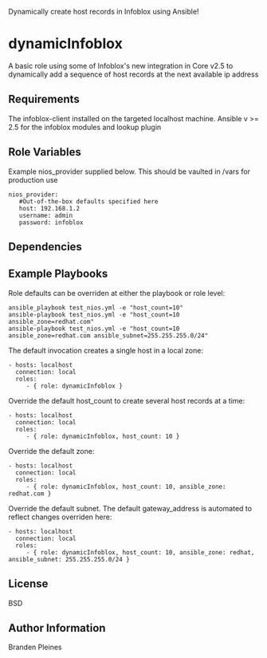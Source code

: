 Dynamically create host records in Infoblox using Ansible!

dynamicInfoblox
=========

A basic role using some of Infoblox's new integration in Core v2.5 to dynamically add a sequence of host records at the next available ip address

Requirements
------------

The infoblox-client installed on the targeted localhost machine. Ansible v >= 2.5 for the infoblox modules and lookup plugin

Role Variables
--------------
Example nios_provider supplied below. This should be vaulted in /vars for production use

```
nios_provider:
   #Out-of-the-box defaults specified here
   host: 192.168.1.2
   username: admin
   password: infoblox
```
Dependencies
------------

Example Playbooks
-----------------
Role defaults can be overriden at either the playbook or role level:

```
ansible_playbook test_nios.yml -e "host_count=10"
ansible-playbook test_nios.yml -e "host_count=10 ansible_zone=redhat.com"
ansible-playbook test_nios.yml -e "host_count=10 ansible_zone=redhat.com ansible_subnet=255.255.255.0/24"
```

The default invocation creates a single host in a local zone:

    - hosts: localhost
      connection: local
      roles:
         - { role: dynamicInfoblox }

Override the default host_count to create several host records at a time:

    - hosts: localhost
      connection: local
      roles:
         - { role: dynamicInfoblox, host_count: 10 }

Override the default zone:

    - hosts: localhost
      connection: local
      roles:
         - { role: dynamicInfoblox, host_count: 10, ansible_zone: redhat.com }

Override the default subnet. The default gateway_address is automated to reflect changes overriden here:

    - hosts: localhost
      connection: local
      roles:
         - { role: dynamicInfoblox, host_count: 10, ansible_zone: redhat, ansible_subnet: 255.255.255.0/24 }

License
-------

BSD

Author Information
------------------

Branden Pleines
